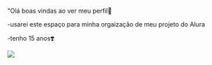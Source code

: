 "Olá boas vindas ao ver meu perfil💟

-usarei este espaço para minha orgaização de meu projeto do Alura

-tenho 15 anos❣️

![](https://media.tenor.com/IbJFxZwy2GgAAAAC/happy-stitch.gif)
